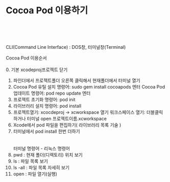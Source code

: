 # Cocoa Pod 이용하기
<br/><br/>
<br/><br/>
CLI(Command Line Interface) : DOS창, 터미널창(Terminal)

Cocoa Pod 이용순서
<br/><br/>
0. 기본 xcodeproj프로젝트 닫기<br/>
1. 파인더에서 프로젝트폴더 오른쪽 클릭해서 현재폴더에서 터미널 열기<br/>
2. Cocoa Pod 유틸 설치
   명령어: sudo gem install cocoapods 엔터
   Cocoa Pod 업데이트
   명령어: pod repo update 엔터<br/>
3. 프로젝트 초기화
  명령어: pod init<br/>
4. 라이브러리 설치
  명령어: pod install<br/>
5. 프로젝트열기: xcocdeproj -> xcworkspace 열기
  워크스페이스 열기: 더블클릭 하거나 터미널 open 프로젝트이름.xcworkspace<br/>
6. Xcode에서 pod 파일을 편집하기( 라이브러리 목록 기술 )<br/>
7. 터미널에서 pod install 한번 더하기<br/>
<br/><br/>
터미널 명령어 - 리눅스 명령어
1. pwd : 현재 폴더(디렉토리) 위치 보기
2. ls : 파일 목록 보기
3. ls -all : 파일 목록 자세히 보기
4. open : 파일 열기(실행)
